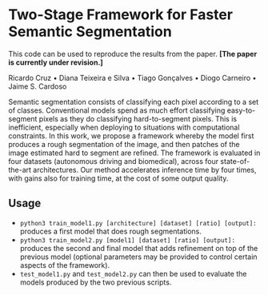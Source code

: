 # Two-Stage Framework for Faster Semantic Segmentation

This code can be used to reproduce the results from the paper. **[The paper is currently under revision.]**

Ricardo Cruz • Diana Teixeira e Silva • Tiago Gonçalves • Diogo Carneiro • Jaime S. Cardoso

Semantic segmentation consists of classifying each pixel according to a set of classes. Conventional models spend as much effort classifying easy-to-segment pixels as they do classifying hard-to-segment pixels. This is inefficient, especially when deploying to situations with computational constraints. In this work, we propose a framework whereby the model first produces a rough segmentation of the image, and then patches of the image estimated hard to segment are refined. The framework is evaluated in four datasets (autonomous driving and biomedical), across four state-of-the-art architectures. Our method accelerates inference time by four times, with gains also for training time, at the cost of some output quality.

## Usage

* `python3 train_model1.py [architecture] [dataset] [ratio] [output]:` produces a first model that does rough segmentations.
* `python3 train_model2.py [model1] [dataset] [ratio] [output]:` produces the second and final model that adds refinement on top of the previous model (optional parameters may be provided to control certain aspects of the framework).
* `test_model1.py` and `test_model2.py` can then be used to evaluate the models produced by the two previous scripts.
